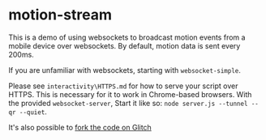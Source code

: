 # motion-stream

This is a demo of using websockets to broadcast motion events from a mobile device over websockets. By default, motion data is sent every 200ms.

If you are unfamiliar with websockets, starting with `websocket-simple`.

Please see `interactivity\HTTPS.md` for how to serve your script over HTTPS. This is necessary for it to work in Chrome-based browsers. With the provided `websocket-server`, Start it like so: ```node server.js --tunnel --qr --quiet```. 

It's also possible to [fork the code on Glitch](https://glitch.com/edit/#!/ch-motion-data)
